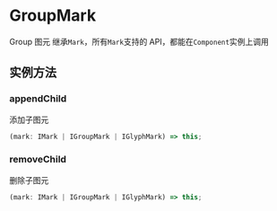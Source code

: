 # GroupMark

Group 图元
继承`Mark`，所有`Mark`支持的 API，都能在`Component`实例上调用

## 实例方法

### appendChild

添加子图元

```ts
(mark: IMark | IGroupMark | IGlyphMark) => this;
```

### removeChild

删除子图元

```ts
(mark: IMark | IGroupMark | IGlyphMark) => this;
```
